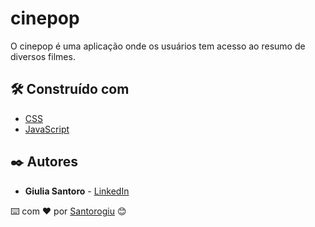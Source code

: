 # cinepop

O cinepop é uma aplicação onde os usuários tem acesso ao resumo de diversos filmes.

## 🛠️ Construído com

- [CSS](https://developer.mozilla.org/)
- [JavaScript](https://developer.mozilla.org/)

## ✒️ Autores

- **Giulia Santoro** - [LinkedIn](https://www.linkedin.com/in/giulia-santoro-ribeiro)

⌨️ com ❤️ por [Santorogiu](https://github.com/Santorogiu) 😊

